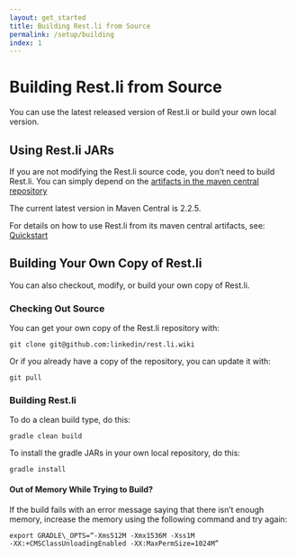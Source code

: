 ```yaml
---
layout: get_started
title: Building Rest.li from Source
permalink: /setup/building
index: 1
---
```


# Building Rest.li from Source
You can use the latest released version of Rest.li or build your own
local version.

## Using Rest.li JARs

If you are not modifying the Rest.li source code, you don’t need to
build Rest.li. You can simply depend on the [artifacts in the maven
central
repository](http://search.maven.org/#search%7Cga%7C1%7Cg%3A%22com.linkedin.pegasus%22)

The current latest version in Maven Central is 2.2.5.

For details on how to use Rest.li from its maven central artifacts, see:
[Quickstart](https://github.com/linkedin/rest.li/wiki/Quickstart:-A-Tutorial-Introduction-to-Rest.li)

## Building Your Own Copy of Rest.li

You can also checkout, modify, or build your own copy of Rest.li.

### Checking Out Source

You can get your own copy of the Rest.li repository with:

    git clone git@github.com:linkedin/rest.li.wiki

Or if you already have a copy of the repository, you can update it with:

    git pull

### Building Rest.li

To do a clean build type, do this:

    gradle clean build

To install the gradle JARs in your own local repository, do this:

    gradle install

#### Out of Memory While Trying to Build?

If the build fails with an error message saying that there isn’t enough
memory, increase the memory using the following command and try again:

```
export GRADLE\_OPTS=“-Xms512M -Xmx1536M -Xss1M
-XX:+CMSClassUnloadingEnabled -XX:MaxPermSize=1024M”  
```
